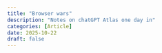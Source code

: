 ```yaml
---
title: "Browser wars"
description: "Notes on chatGPT Atlas one day in"
categories: [Article]
date: 2025-10-22
draft: false
---
```


